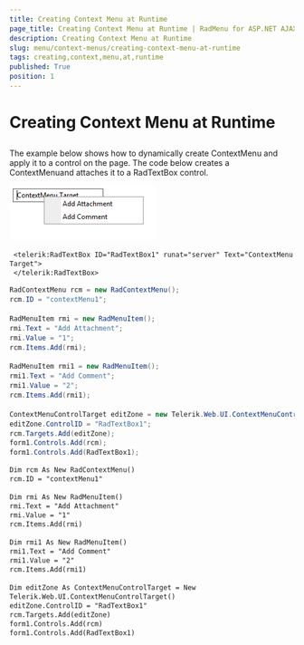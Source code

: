```yaml
---
title: Creating Context Menu at Runtime
page_title: Creating Context Menu at Runtime | RadMenu for ASP.NET AJAX Documentation
description: Creating Context Menu at Runtime
slug: menu/context-menus/creating-context-menu-at-runtime
tags: creating,context,menu,at,runtime
published: True
position: 1
---
```


# Creating Context Menu at Runtime

## 

The example below shows how to dynamically create ContextMenu and apply it to a control on the page. The code below creates a ContextMenuand attaches it to a RadTextBox control.

![RadContextMenu](images/menu_contextmenuruntime.png)

````ASP.NET
 <telerik:RadTextBox ID="RadTextBox1" runat="server" Text="ContextMenu Target">
 </telerik:RadTextBox>
````


````C#
RadContextMenu rcm = new RadContextMenu();
rcm.ID = "contextMenu1";

RadMenuItem rmi = new RadMenuItem();
rmi.Text = "Add Attachment";
rmi.Value = "1";
rcm.Items.Add(rmi);

RadMenuItem rmi1 = new RadMenuItem();
rmi1.Text = "Add Comment";
rmi1.Value = "2";
rcm.Items.Add(rmi1);

ContextMenuControlTarget editZone = new Telerik.Web.UI.ContextMenuControlTarget();
editZone.ControlID = "RadTextBox1";
rcm.Targets.Add(editZone);
form1.Controls.Add(rcm);
form1.Controls.Add(RadTextBox1);
````
````VB.NET
Dim rcm As New RadContextMenu()
rcm.ID = "contextMenu1"

Dim rmi As New RadMenuItem()
rmi.Text = "Add Attachment"
rmi.Value = "1"
rcm.Items.Add(rmi)

Dim rmi1 As New RadMenuItem()
rmi1.Text = "Add Comment"
rmi1.Value = "2"
rcm.Items.Add(rmi1)

Dim editZone As ContextMenuControlTarget = New Telerik.Web.UI.ContextMenuControlTarget()
editZone.ControlID = "RadTextBox1"
rcm.Targets.Add(editZone)
form1.Controls.Add(rcm)
form1.Controls.Add(RadTextBox1)
````

